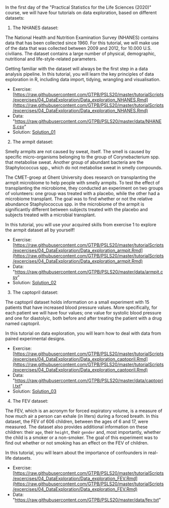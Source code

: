In the first day of the "Practical Statistics for the Life Sciences (2020)" course, we will have four tutorials on data exploration, based on different datasets:

1) The NHANES dataset:

The National Health and Nutrition Examination Survey (NHANES) contains data that has been collected since 1960. 
For this tutorial, we will make use of the data that was collected  between 2009 and  2012, for 10.000 U.S. civilians. 
The dataset contains a large number of physical, demographic, nutritional and life-style-related parameters.

Getting familiar with the dataset will always be the first step in a data analysis pipeline.
In this tutorial, you will learn the key principles of data exploration in R, including data import, tidying, wrangling and visualisation. 

- Exercise: [https://raw.githubusercontent.com/GTPB/PSLS20/master/tutorialScripts/excercises/04_DataExploration/Data_exploration_NHANES.Rmd](https://raw.githubusercontent.com/GTPB/PSLS20/master/tutorialScripts/excercises/04_DataExploration/Data_exploration_NHANES.Rmd)
- Data: "https://raw.githubusercontent.com/GTPB/PSLS20/master/data/NHANES.csv"
- Solution: [Solution_01](https://raw.githubusercontent.com/GTPB/PSLS20/master/tutorialScripts/solutions/04_DataExploration/Data_exploration_NHANES.Rmd)

2) The armpit dataset:

Smelly armpits are not caused by sweat, itself. The smell is caused by specific micro-organisms belonging to the group of
Corynebacterium spp. that metabolise sweat. Another group of abundant bacteria are the Staphylococcus spp.,
which do not metabolise sweat in smelly compounds.

The CMET-groep at Ghent University does research on transplanting the armpit microbiome to help people with smelly armpits.
To test the effect of transplanting the microbiome, they conducted an experiment on two groups of volunteers: one group was
treated with a placebo, while the other had a microbiome transplant. The goal was to find whether or not the relative abundance 
Staphylococcus spp.  in the microbiome of the armpit is significantly  different between subjects treated with the placebo 
and subjects treated with a microbial transplant.

In this tutorial, you will use your acquired skills from exercise 1 to explore the armpit dataset all by yourself!

- Exercise: [https://raw.githubusercontent.com/GTPB/PSLS20/master/tutorialScripts/excercises/04_DataExploration/Data_exploration_armpit.Rmd](https://raw.githubusercontent.com/GTPB/PSLS20/master/tutorialScripts/excercises/04_DataExploration/Data_exploration_armpit.Rmd)
- Data: "https://raw.githubusercontent.com/GTPB/PSLS20/master/data/armpit.csv"
- Solution: [Solution_02](https://raw.githubusercontent.com/GTPB/PSLS20/master/tutorialScripts/solutions/04_DataExploration/Data_exploration_armpit.Rmd)


3) The captopril dataset:

The captopril dataset holds information on a small experiment with 15 patients that have increased blood pressure values. 
More specifically, for each patient we will have four values; one value for systolic blood pressure and one for diastolyic,
both before and after treating the patient with a drug named captopril.

In this tutorial on data exploration, you will learn how to deal with data from paired experimental designs.

- Exercise: [https://raw.githubusercontent.com/GTPB/PSLS20/master/tutorialScripts/excercises/04_DataExploration/Data_exploration_captopril.Rmd](https://raw.githubusercontent.com/GTPB/PSLS20/master/tutorialScripts/excercises/04_DataExploration/Data_exploration_captopril.Rmd)
- Data: "https://raw.githubusercontent.com/GTPB/PSLS20/master/data/captopril.txt"
- Solution: [Solution_03](https://raw.githubusercontent.com/GTPB/PSLS20/master/tutorialScripts/solutions/04_DataExploration/Data_exploration_captopril.Rmd)


4) The FEV dataset:

The FEV, which is an acronym for forced expiratory volume, is a measure of how much air a person can exhale (in liters)  during  a forced breath. 
In this dataset, the FEV of 606 children, between the ages of 6 and 17, were measured. The dataset also provides additional information on 
these children: their `age`, their `height`, their `gender` and, most importantly, whether the child is a smoker or a non-smoker.
The goal of this experiment was to find out whether or not smoking has an effect on the FEV of children.

In this tutorial, you will learn about the importance of confounders in real-life datasets.


- Exercise: [https://raw.githubusercontent.com/GTPB/PSLS20/master/tutorialScripts/excercises/04_DataExploration/Data_exploration_FEV.Rmd](https://raw.githubusercontent.com/GTPB/PSLS20/master/tutorialScripts/excercises/04_DataExploration/Data_exploration_FEV.Rmd)
- Data: "https://raw.githubusercontent.com/GTPB/PSLS20/master/data/fev.txt"




